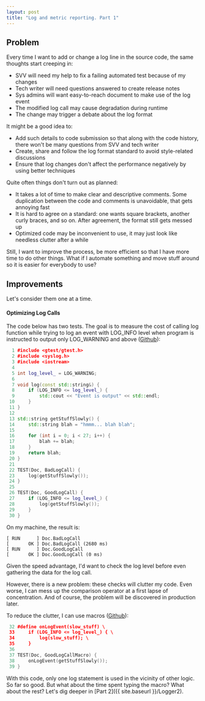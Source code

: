 ```yaml
---
layout: post
title: "Log and metric reporting. Part 1"
---
```

## Problem
Every time I want to add or change a log line in the source code, the same thoughts start creeping in:

* SVV will need my help to fix a failing automated test because of my changes
* Tech writer will need questions answered to create release notes
* Sys admins will want easy-to-reach document to make use of the log event
* The modified log call may cause degradation during runtime 
* The change may trigger a debate about the log format

It might be a good idea to:

* Add such details to code submission so that along with the code history, there won't be many questions from SVV and tech writer
* Create, share and follow the log format standard to avoid style-related discussions
* Ensure that log changes don't affect the performance negatively by using better techniques

Quite often things don't turn out as planned:

* It takes a lot of time to make clear and descriptive comments. Some duplication between the code and comments is unavoidable, that gets annoying fast
* It is hard to agree on a standard: one wants square brackets, another curly braces, and so on. After agreement, the format still gets messed up
* Optimized code may be inconvenient to use, it may just look like needless clutter after a while

Still, I want to improve the process, be more efficient so that I have more time to do other things. What if I automate something and move stuff around so it is easier for everybody to use?

## Improvements
Let's consider them one at a time.

#### Optimizing Log Calls
The code below has two tests. The goal is to measure the cost of calling log function while trying to log an event with LOG\_INFO level when program is instructed to output only LOG\_WARNING and above ([Github](https://github.com/svkapustin/strong-log/blob/master/src/test/doc_log_call.cpp#L1-L30)):

```c++
  1 #include <gtest/gtest.h>
  2 #include <syslog.h>
  3 #include <iostream>
  4     
  5 int log_level_ = LOG_WARNING;
  6 
  7 void log(const std::string&) {
  8     if (LOG_INFO <= log_level_) {
  9         std::cout << "Event is output" << std::endl;
 10     }
 11 }
 12 
 13 std::string getStuffSlowly() {
 14     std::string blah = "hmmm... blah blah";
 15     
 16     for (int i = 0; i < 27; i++) {
 17         blah += blah;
 18     }
 19     return blah;
 20 }
 21 
 22 TEST(Doc, BadLogCall) {
 23     log(getStuffSlowly());
 24 }
 25 
 26 TEST(Doc, GoodLogCall) {
 27     if (LOG_INFO <= log_level_) {
 28         log(getStuffSlowly());
 29     }
 30 }
```
On my machine, the result is: 
    
```
[ RUN      ] Doc.BadLogCall
[       OK ] Doc.BadLogCall (2680 ms)
[ RUN      ] Doc.GoodLogCall
[       OK ] Doc.GoodLogCall (0 ms)
```

Given the speed advantage, I'd want to check the log level before even gathering the data for the log call.

However, there is a new problem: these checks will clutter my code. Even worse, I can mess up the comparison operator at a first lapse of concentration. And of course, the problem will be discovered in production later.

To reduce the clutter, I can use macros ([Github](https://github.com/svkapustin/strong-log/blob/master/src/test/doc_log_call.cpp#L32-L39)):

```c++
 32 #define onLogEvent(slow_stuff) \
 33     if (LOG_INFO <= log_level_) { \
 34         log(slow_stuff); \
 35     }
 36
 37 TEST(Doc, GoodLogCallMacro) {
 38     onLogEvent(getStuffSlowly());
 39 }
```

With this code, only one log statement is used in the vicinity of other logic. So far so good. But what about the time spent typing the macro? What about the rest? Let's dig deeper in [Part 2]({{ site.baseurl }}/Logger2).
